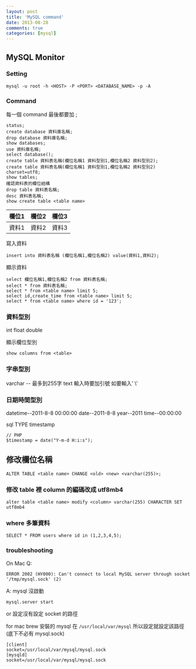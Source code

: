 ```yaml
---
layout: post
title: 'MySQL command'
date: 2013-08-28
comments: true
categories: [mysql]
---
```

## MySQL Monitor

### Setting
```
mysql -u root -h <HOST> -P <PORT> <DATABASE_NAME> -p -A
```

### Command

每一個 command 最後都要加 ;
```
status;
create database 資料庫名稱;
drop database 資料庫名稱;
show databases;
use 資料庫名稱;
select database();
create table 資料表名稱(欄位名稱1 資料型別1,欄位名稱2 資料型別2);
create table 資料表名稱(欄位名稱1 資料型別1,欄位名稱2 資料型別2) charset=utf8;
show tables;
確認資料表的欄位結構
drop table 資料表名稱;
desc 資料表名稱;
show create table <table name>
```

| 欄位1 | 欄位2 | 欄位3 |
|------|-------|------|
| 資料1 | 資料2 | 資料3 |

寫入資料
```
insert into 資料表名稱 (欄位名稱1,欄位名稱2) value(資料1,資料2);
```
顯示資料
```
select 欄位名稱1,欄位名稱2 from 資料表名稱;
select * from 資料表名稱;
select * from <table name> limit 5;
select id,create_time from <table name> limit 5;
select * from <table name> where id = '123';
```

### 資料型別

int
float
double

顯示欄位型別

```
show columns from <table>
```

### 字串型別
varchar -- 最多到255字
text
輸入時要加引號
如要輸入’
\’

### 日期時間型別

datetime--2011-8-8 00:00:00
date--2011-8-8
year--2011
time--00:00:00

sql TYPE timestamp

```
// PHP
$timestamp = date("Y-m-d H:i:s");
```

## 修改欄位名稱

```mysql
ALTER TABLE <table name> CHANGE <old> <new> <varchar(255)>;
```

### 修改 table 裡 column 的編碼改成 utf8mb4

```mysql
alter table <table name> modify <column> varchar(255) CHARACTER SET utf8mb4
```

### where 多筆資料

```mysql
SELECT * FROM users where id in (1,2,3,4,5);
```

### troubleshooting

On Mac
Q:
```
ERROR 2002 (HY000): Can't connect to local MySQL server through socket '/tmp/mysql.sock' (2)
```
A:
mysql 沒啟動

```
mysql.server start
```

or 設定沒有設定 socket 的路徑

for mac brew 安裝的 mysql 在 `/usr/local/var/mysql` 所以設定就設定該路徑(底下不必有 mysql.sock)

```
[client]
socket=/usr/local/var/mysql/mysql.sock
[mysqld]
socket=/usr/local/var/mysql/mysql.sock
```
